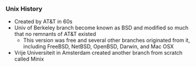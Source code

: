 ### Unix History
* Created by AT&T in 60s
* Univ of Berkeley branch become known as BSD and modified so much that no remnants of AT&T existed
    - This version was free and several other branches originated from it, including FreeBSD, NetBSD, OpenBSD, Darwin, and Mac OSX
* Vrije Universiteit in Amsterdam created another branch from scratch called Minix